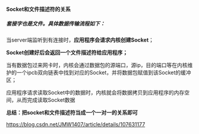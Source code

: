 #### Socket和文件描述符的关系

##### 套接字也是文件。具体数据传输流程如下：

当server端监听到有连接时，**应用程序会请求内核创建Socket**；

**Socket创建好后会返回一个文件描述符给应用程序；**

当有数据包过来网卡时，内核会通过数据包的源端口，源ip，目的端口等在内核维护的一个ipcb双向链表中找到对应的Socket，并将数据包赋值到该Socket的缓冲区；

应用程序请求读取Socket中的数据时，内核就会将数据拷贝到应用程序的内存空间，从而完成读取Socket数据



**总结：把socket和文件描述符当成一个一对一的关系即可**

https://blog.csdn.net/JMW1407/article/details/107631177
